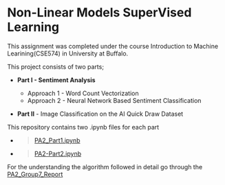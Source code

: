 # Non-Linear Models SuperVised Learning
This assignment was completed under the course Introduction to Machine Learining(CSE574) in University at Buffalo.

This project consists of two parts;

* **Part I - Sentiment Analysis**
  * Approach 1 - Word Count Vectorization
  * Approach 2 - Neural Network Based Sentiment Classification

* **Part II** - Image Classification on the AI Quick Draw Dataset

This repository contains two .ipynb files for each part
  * > [PA2_Part1.ipynb](PA2_Part1.ipynb)
  * > [PA2-Part2.ipynb](PA2-Part2.ipynb)
  
For the understanding the algorithm followed in detail go through the [PA2_Group7_Report](PA2_Group7_Report.pdf)
